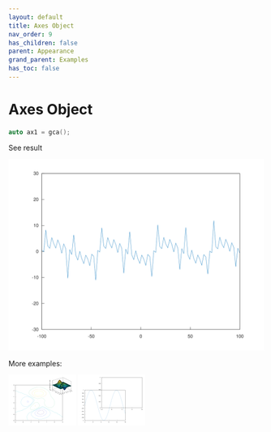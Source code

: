 ```yaml
---
layout: default
title: Axes Object
nav_order: 9
has_children: false
parent: Appearance
grand_parent: Examples
has_toc: false
---
```

# Axes Object

```cpp
auto ax1 = gca();
```


See result

[![example_axes_1](axes/axes_1.svg)](https://github.com/alandefreitas/matplotplusplus/blob/master/examples/appearance/axes/axes_1.cpp)

More examples:
    
[![example_axes_2](axes/axes_2_thumb.png)](https://github.com/alandefreitas/matplotplusplus/blob/master/examples/appearance/axes/axes_2.cpp)  [![example_axes_3](axes/axes_3_thumb.png)](https://github.com/alandefreitas/matplotplusplus/blob/master/examples/appearance/axes/axes_3.cpp)
  



